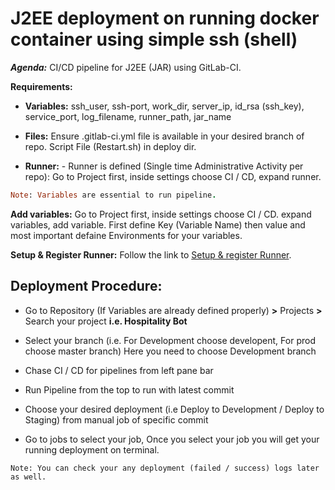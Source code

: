 # J2EE deployment on running docker container using simple ssh (shell)

***Agenda:*** CI/CD pipeline for J2EE (JAR) using GitLab-CI.


**Requirements:**

 - **Variables:**
  	ssh_user, ssh-port, work_dir, server_ip, id_rsa (ssh_key), service_port, log_filename, runner_path, jar_name 

 - **Files:**
        Ensure .gitlab-ci.yml file is available in your desired branch of repo.
    Script File (Restart.sh) in deploy dir.

 - **Runner:**
        - Runner is defined (Single time Administrative Activity per repo):
  	Go to Project first, inside settings choose CI / CD, expand runner.
  	
<!-- Identifiers, in alphabetical order -->
[identifier]: https://docs.gitlab.com/12.10/runner/install
```ruby
Note: Variables are essential to run pipeline. 

```
**Add variables:**
	Go to Project first, inside settings choose CI / CD.
	expand variables, add variable. First define Key (Variable Name) then value and most important defaine Environments for your variables.

**Setup & Register Runner:**
         Follow the link to [Setup & register Runner][identifier].

## Deployment Procedure:

- Go to Repository (If Variables are already defined properly) **>** Projects **>** Search your project **i.e. Hospitality Bot**

- Select your branch (i.e. For Development choose developent, For prod choose master branch)
    Here you need to choose Development branch

- Chase CI / CD for pipelines from left pane bar

- Run Pipeline from the top to run with latest commit

- Choose your desired deployment (i.e Deploy to Development / Deploy to Staging) from manual job of specific commit

- Go to jobs to select your job, Once you select your job you will get your running deployment on terminal.
```
Note: You can check your any deployment (failed / success) logs later as well.
